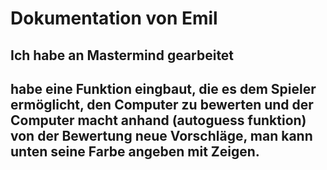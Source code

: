 # Dokumentation von Emil

## Ich habe an Mastermind gearbeitet

## habe eine Funktion eingbaut, die es dem Spieler ermöglicht, den Computer zu bewerten und der Computer macht anhand (autoguess funktion) von der Bewertung neue Vorschläge, man kann unten seine Farbe angeben mit Zeigen. 
